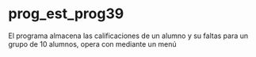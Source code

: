 # prog_est_prog39
El programa almacena las calificaciones de un alumno y su faltas para un grupo de 10 alumnos, opera con mediante un menú
